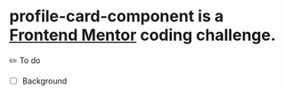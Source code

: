 # profile-card-component is a [Frontend Mentor](https://www.frontendmentor.io/) coding challenge.


:pencil2: To do
- [ ] Background 

